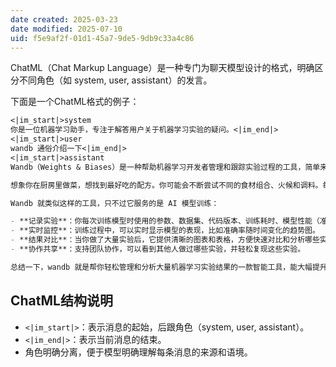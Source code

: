 ```yaml
---
date created: 2025-03-23
date modified: 2025-07-10
uid: f5e9af2f-01d1-45a7-9de5-9db9c33a4c86
---
```


ChatML（Chat Markup Language）是一种专门为聊天模型设计的格式，明确区分不同角色（如 system, user, assistant）的发言。

下面是一个ChatML格式的例子：

```markdown
<|im_start|>system
你是一位机器学习助手，专注于解答用户关于机器学习实验的疑问。<|im_end|>
<|im_start|>user
wandb 通俗介绍一下<|im_end|>
<|im_start|>assistant
Wandb（Weights & Biases）是一种帮助机器学习开发者管理和跟踪实验过程的工具，简单来说，就是一个机器学习的「实验记录本」或「仪表盘」。

想象你在厨房里做菜，想找到最好吃的配方。你可能会不断尝试不同的食材组合、火候和调料。每做一次都会记下用的原料、步骤和口感如何。最后，你再对比所有的记录，确定哪种做法最好。

Wandb 就类似这样的工具，只不过它服务的是 AI 模型训练：

- **记录实验**：你每次训练模型时使用的参数、数据集、代码版本、训练耗时、模型性能（准确率、损失率等）都可以自动记录。
- **实时监控**：训练过程中，可以实时显示模型的表现，比如准确率随时间变化的趋势图。
- **结果对比**：当你做了大量实验后，它提供清晰的图表和表格，方便快速对比和分析哪些实验表现更好，找到最优配置。
- **协作共享**：支持团队协作，可以看到其他人做过哪些实验，并轻松复现这些实验。

总结一下，wandb 就是帮你轻松管理和分析大量机器学习实验结果的一款智能工具，能大幅提升实验效率。<|im_end|>
```

## ChatML结构说明

- `<|im_start|>`：表示消息的起始，后跟角色（system, user, assistant）。
- `<|im_end|>`：表示当前消息的结束。
- 角色明确分离，便于模型明确理解每条消息的来源和语境。
